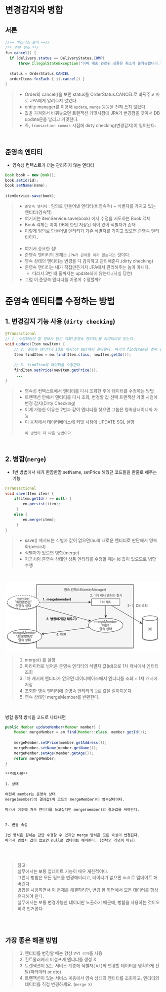 # 변경감지와 병합

## 서론

```java
//== 비즈니스 로직 ==//
/** 주문 취소 **/
fun cancel() {
  if (delivery.status == DeliveryStatus.COMP)
      throw IllegalStateException("이미 배송 완료된 상품은 취소가 불가능합니다.")

  status = OrderStatus.CANCEL
  orderItems.forEach { it.cancel() }
}
```
>- Order의 cancel()을 보면 status를 OrderStatus.CANCEL로 바꿔주고 따로 JPA에게 알려주지 않았다.
>- entity manager를 이용해 `update`, `merge` 등등을 전혀 쓰지 않았다.
>- 값을 가져와서 바꿔놓으면 트랜잭션 커밋시점에 JPA가 변경점을 찾아서 DB update문을 날리고 커밋한다.
>- 즉, `transaction commit` 시점에 dirty checking(변경감지)이 일어난다.

<br>

## 준영속 엔티티
- 영속성 컨텍스트가 더는 관리하지 않는 엔티티

```java
Book book = new Book();
book.setId(id);
book.setName(name);

itemService.save(book);
```
>- `준영속 엔티티` : 임의로 만들어낸 엔티티(비영속적) + 식별자를 가지고 있는 엔티티(영속적) 
>- 여기서는 itemService.save(book) 에서 수정을 시도하는 Book 객체
>  - Book 객체는 이미 DB에 한번 저장된 적이 있어 식별자가 존재
>  - 이렇게 임의로 만들어낸 엔티티가 기존 식별자를 가지고 있으면 준영속 엔티티이다.
><br><br>
>- 여기서 중요한 점!
>  - 준영속 엔티티의 문제는 `JPA가 관리를 하지 않는다`는 것이다.
>  - 영속 상태의 엔티티는 변경을 다 감지하고 관리해준다.(dirty checking)
>  - 준영속 엔티티는 내가 직접만든거지 JPA에서 관리해주는 놈이 아니다.
>    - 따라서 3번 째 줄까지는 update되지 않는다.(사실 당연)
>- 그럼 이 준영속 엔티티를 어떻게 수정할까?


# 준영속 엔티티를 수정하는 방법

## 1. 변경감지 기능 사용 (`dirty checking`)

```java
@Transactional
// 1. 수정되어야 할 정보가 담긴 객체(준영속 엔티티)를 파라미터로 받는다.
void update(Item newItem) { 
    // 2. 준영속 엔티티의 id로 캐시(or DB)에서 찾아온다. 여기의 findItem은 영속 엔티티
    Item findItem = em.find(Item.class, newItem.getId()); 
    
    // 3. findItem의 데이터를 수정한다.
    findItem.setPrice(newItem.getPrice()); 
     ...
}
```

>- 영속성 컨텍스트에서 엔티티를 다시 조회한 후에 데이터를 수정하는 방법
>- 트랜잭션 안에서 엔티티를 다시 조회, 변경할 값 선택 트랜잭션 커밋 시점에 변경 감지(Dirty Checking)
>  - 이게 가능한 이유는 2번과 같이 엔티티를 찾으면 그놈은 영속상태이니까 가능
>- 이 동작에서 데이터베이스에 커밋 시점에 UPDATE SQL 실행
><br><br>
>`이 방법이 더 나은 방법이다.`

<br>

## 2. 병합(`merge`)
- 1번 방법에서 내가 한땀한땀 setName, setPrice 해줬던 코드들을 한줄로 해주는 기능

```java
@Transactional
void save(Item item) {
    if(item.getId() == null) {
        em.persist(item);   
     }
    else {
        em.merge(item);
     }
}
```
>- save() 메서드는 식별자 값이 없으면(null) 새로운 엔티티로 판단해서 영속화(persist)
>- 식별자가 있으면 병합(merge)
>  - 지금처럼 준영속 상태인 상품 엔티티를 수정할 때는 id 값이 있으므로 병합 수행

<br>

![img_12.png](img_12.png)
>1. merge() 를 실행
>2. 파라미터로 넘어온 준영속 엔티티의 식별자 값(id)으로 1차 캐시에서 엔티티 조회
>   1. 1차 캐시에 엔티티가 없으면 데이터베이스에서 엔티티를 조회 + 1차 캐시에 저장
>3. 조회한 영속 엔티티에 준영속 엔티티의 `모든` 값을 갈아끼운다.
>4. 영속 상태인 mergeMember를 반환한다.

<br>

병합 동작 방식을 코드로 나타내면
```java
public Member updateMember(Member member) {
    Member mergeMember = em.find(Member::class, member.getId());
    
    mergeMember.setPrice(member.getAddress());
    mergeMember.setName(member.getName());
    mergeMember.setAge(member.getAge());
    return mergeMember;
}
```

```text
**주의사항**

1. 상태

여전히 member는 준영속 상태
merge(member)의 결과값(위 코드의 mergeMember)이 영속상태이다.

따라서 이후에 계속 엔티티를 쓰고싶다면 merge(member)의 결과값을 써야한다.


2. 변경 속성

1번 방식은 원하는 값만 수정할 수 있지만 merge 방식은 모든 속성이 변경된다.
따라서 병합시 값이 없으면 null로 업데이트 해버린다. (선택의 개념이 아님)
```

<br><br>

> 참고: <br>
> 실무에서는 보통 업데이트 기능이 매우 재한적이다.<br>
> 그런데 병합은 모든 필드를 변경해버리고, 데이터가 없으면 null 로 업데이트 해버린다. <br>
> 병합을 사용하면서 이 문제를 해결하려면, 변경 폼 화면에서 모든 데이터를 항상 유지해야 한다.<br> 
> 실무에서는 보통 변경가능한 데이터만 노출하기 때문에, 병합을 사용하는 것이오히려 번거롭다.


<br><br>
## 가장 좋은 해결 방법
>1. 엔티티를 변경할 때는 항상 `변경 감지`를 사용 <br>
>2. 컨트롤러에서 어설프게 엔티티를 생성 X <br>
>3. 트랜잭션이 있는 서비스 계층에 식별자( id )와 변경할 데이터를 명확하게 전달(파라미터 or dto) <br>
>4. 트랜잭션이 있는 서비스 계층에서 영속 상태의 엔티티를 조회하고, 엔티티의 데이터를 직접 변경하세요. (`merge X`) <br>


